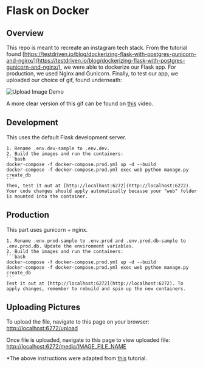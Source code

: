 # Flask on Docker


## Overview

This repo is meant to recreate an instagram tech stack. From the tutorial found [https://testdriven.io/blog/dockerizing-flask-with-postgres-gunicorn-and-nginx/](https://testdriven.io/blog/dockerizing-flask-with-postgres-gunicorn-and-nginx/), we were able to dockerize our Flask app. For production, we used Nginx and Gunicorn. Finally, to test our app, we uploaded our choice of gif, found underneath:

![Upload Image Demo](https://github.com/epaisano/flask-on-docker/assets/123110785/48291328-55a0-4df9-83f4-5d921de34c15)

A more clear version of this gif can be found on [this](https://github.com/epaisano/flask-on-docker/assets/123110785/d288b103-35f1-4a2f-873d-731b7c64972d) video.


## Development

This uses the default Flask development server. 

    1. Rename .env.dev-sample to .env.dev.
    2. Build the images and run the containers:
    ```bash
    docker-compose -f docker-compose.prod.yml up -d --build
    docker-compose -f docker-compose.prod.yml exec web python manage.py create_db
    ```
    Then, test it out at [http://localhost:6272](http://localhost:6272). Your code changes should apply automatically because your "web" folder is mounted into the container.


## Production

This part uses gunicorn + nginx.

    1. Rename .env.prod-sample to .env.prod and .env.prod.db-sample to .env.prod.db. Update the environment variables.
    2. Build the images and run the containers:
    ```bash
    docker-compose -f docker-compose.prod.yml up -d --build
    docker-compose -f docker-compose.prod.yml exec web python manage.py create_db
    ```
    Test it out at [http://localhost:6272](http://localhost:6272). To apply changes, remember to rebuild and spin up the new containers.

## Uploading Pictures

To upload the file, navigate to this page on your browser:
[http://localhost:6272/upload](http://localhost:6272/upload)

Once file is uploaded, navigate to this page to view uploaded file:
[http://localhost:6272/media/IMAGE_FILE_NAME](http://localhost:6272/media/IMAGE_FILE_NAME)

*The above instructions were adapted from [this](https://github.com/testdrivenio/flask-on-docker) tutorial.

